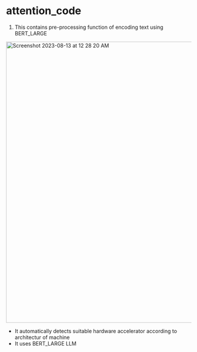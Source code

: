 # attention_code
1. This contains pre-processing function of encoding text using BERT_LARGE
   
<img width="764" alt="Screenshot 2023-08-13 at 12 28 20 AM" src="https://github.com/Guggu-Gill/attention_code/assets/128667568/4023100a-2c17-4205-96ec-c832540bbb54">

- It automatically detects suitable hardware accelerator according to architectur of machine
- It uses BERT_LARGE LLM
